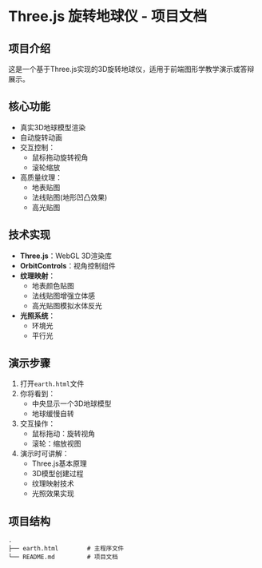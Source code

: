 # Three.js 旋转地球仪 - 项目文档

## 项目介绍
这是一个基于Three.js实现的3D旋转地球仪，适用于前端图形学教学演示或答辩展示。

## 核心功能
- 真实3D地球模型渲染
- 自动旋转动画
- 交互控制：
  - 鼠标拖动旋转视角
  - 滚轮缩放
- 高质量纹理：
  - 地表贴图
  - 法线贴图(地形凹凸效果)
  - 高光贴图

## 技术实现
- **Three.js**：WebGL 3D渲染库
- **OrbitControls**：视角控制组件
- **纹理映射**：
  - 地表颜色贴图
  - 法线贴图增强立体感
  - 高光贴图模拟水体反光
- **光照系统**：
  - 环境光
  - 平行光

## 演示步骤
1. 打开`earth.html`文件
2. 你将看到：
   - 中央显示一个3D地球模型
   - 地球缓慢自转
3. 交互操作：
   - 鼠标拖动：旋转视角
   - 滚轮：缩放视图
4. 演示时可讲解：
   - Three.js基本原理
   - 3D模型创建过程
   - 纹理映射技术
   - 光照效果实现

## 项目结构
```
.
├── earth.html        # 主程序文件
└── README.md         # 项目文档
```


